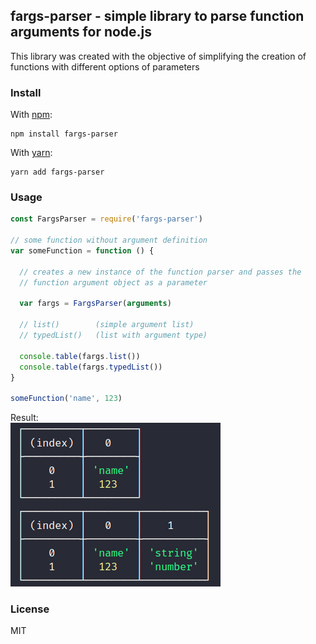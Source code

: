 ## fargs-parser - simple library to parse function arguments for node.js

This library was created with the objective of simplifying the creation of functions with different options of parameters


### Install

With [npm](https://npmjs.org/):

```shell
npm install fargs-parser
```

With [yarn](https://yarnpkg.com/en/):

```shell
yarn add fargs-parser
```

### Usage
```js
const FargsParser = require('fargs-parser')

// some function without argument definition
var someFunction = function () {

  // creates a new instance of the function parser and passes the
  // function argument object as a parameter
  
  var fargs = FargsParser(arguments)
  
  // list()        (simple argument list)
  // typedList()   (list with argument type)
  
  console.table(fargs.list())
  console.table(fargs.typedList())
}

someFunction('name', 123)
```
<span> Result: </span> <br />
![example](https://raw.githubusercontent.com/vivianeflowt/fargs-parser/main/docs/example.png)

### License
MIT

